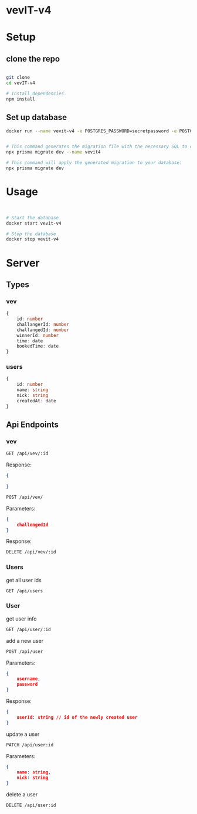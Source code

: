 # vevIT-v4


# Setup

## clone the repo

```sh

git clone 
cd vevIT-v4

# Install dependencies
npm install
```

## Set up database

```sh
docker run --name vevit-v4 -e POSTGRES_PASSWORD=secretpassword -e POSTGRES_USER=myuser -e POSTGRES_DB=mydb -p 5432:5432 -d postgres


```

```sh

# This command generates the migration file with the necessary SQL to create the tables in your PostgreSQL database.
npx prisma migrate dev --name vevit4

# This command will apply the generated migration to your database:
npx prisma migrate dev
```

# Usage 
```sh


# Start the database
docker start vevit-v4

# Stop the database
docker stop vevit-v4


```


# Server

## Types

### vev
```typescript
{
    id: number
    challangerId: number
    challangedId: number
    winnerId: number
    time: date
    bookedTime: date
}
```

### users
```typescript
{
    id: number
    name: string
    nick: string
    createdAt: date
}
```


### 

## Api Endpoints

### vev

```bash
GET /api/vev/:id
```

Response:
```json
{
    
}
```

```bash
POST /api/vev/
```

Parameters:
```json
{
    challengedId
}
```


Response:


```bash
DELETE /api/vev/:id
```

### Users 

get all user ids
```bash
GET /api/users
```

### User

get user info
```bash
GET /api/user/:id
```

add a new user
```bash
POST /api/user
```

Parameters:
```json
{
    username,
    password
}
```

Response:
```json
{
    userId: string // id of the newly created user
}
```




update a user
```bash
PATCH /api/user:id
```

Parameters:
```json
{
    name: string,
    nick: string
}
```



delete a user
```bash
DELETE /api/user:id
```

